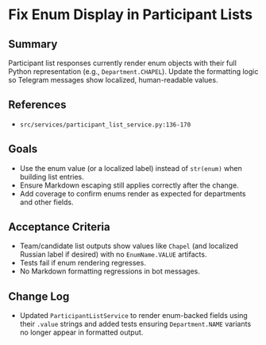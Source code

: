 # Fix Enum Display in Participant Lists

## Summary
Participant list responses currently render enum objects with their full Python representation (e.g., `Department.CHAPEL`). Update the formatting logic so Telegram messages show localized, human-readable values.

## References
- `src/services/participant_list_service.py:136-170`

## Goals
- Use the enum value (or a localized label) instead of `str(enum)` when building list entries.
- Ensure Markdown escaping still applies correctly after the change.
- Add coverage to confirm enums render as expected for departments and other fields.

## Acceptance Criteria
- Team/candidate list outputs show values like `Chapel` (and localized Russian label if desired) with no `EnumName.VALUE` artifacts.
- Tests fail if enum rendering regresses.
- No Markdown formatting regressions in bot messages.

## Change Log
- Updated `ParticipantListService` to render enum-backed fields using their `.value` strings and added tests ensuring `Department.NAME` variants no longer appear in formatted output.

